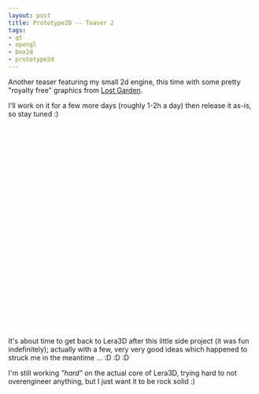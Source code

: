 ```yaml
--- 
layout: post
title: Prototype2D -- Teaser 2
tags: 
- qt
- opengl
- box2d
- prototype2d
---
```

Another teaser featuring my small 2d engine, this time with some pretty "royalty free" graphics from <a title="Lost Garden!" href="http://lostgarden.com/labels/free%20game%20graphics.html" target="_blank">Lost Garden</a>.

I'll work on it for a few more days (roughly 1-2h a day) then release it as-is, so stay tuned :)

<object width="640" height="416"><param name="wmode" value="transparent" /><param name="allowfullscreen" value="true" /><param name="allowscriptaccess" value="always" /><param name="movie" value="http://vimeo.com/moogaloop.swf?clip_id=5463316&amp;server=vimeo.com&amp;show_title=1&amp;show_byline=1&amp;show_portrait=1&amp;color=FF7700&amp;fullscreen=1" /><embed src="http://vimeo.com/moogaloop.swf?clip_id=5463316&amp;server=vimeo.com&amp;show_title=1&amp;show_byline=1&amp;show_portrait=1&amp;color=FF7700&amp;fullscreen=1" type="application/x-shockwave-flash" allowfullscreen="true" allowscriptaccess="always" wmode="transparent" width="640" height="416"></embed></object>

It's about time to get back to Lera3D after this little side project (it was fun indefinitely); actually with a few, very very good ideas which happened to struck me in the meantime ... :D :D :D

I'm still working <em>"hard"</em> on the actual core of Lera3D, trying hard to not overengineer anything, but I just want it to be rock solid :)
